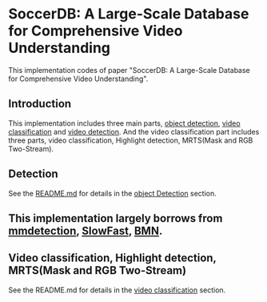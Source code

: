 # SoccerDB: A Large-Scale Database for Comprehensive Video Understanding
This implementation codes of paper "SoccerDB: A Large-Scale Database for Comprehensive Video Understanding".
## Introduction
This implementation includes three main parts, [object detection](https://github.com/newsdata/SoccerDB/tree/master/code/object_detection), [video classification](https://github.com/newsdata/SoccerDB/tree/master/code/video_classification) and [video detection](https://github.com/newsdata/SoccerDB/tree/master/code/video_detection). And the video classification part includes three parts, video classification, Highlight detection, MRTS(Mask and RGB Two-Stream).

## Detection
See the [README.md](https://github.com/newsdata/SoccerDB/blob/master/code/object_detection/README.md) for details in the [object Detection](https://github.com/newsdata/SoccerDB/tree/master/code/object_detection) section.
## This implementation largely borrows from [mmdetection](https://github.com/open-mmlab/mmdetection), [SlowFast](https://github.com/facebookresearch/SlowFast), [BMN](https://github.com/JJBOY/BMN-Boundary-Matching-Network).

## Video classification, Highlight detection, MRTS(Mask and RGB Two-Stream)
See the README.md for details in the [video classification](https://github.com/newsdata/SoccerDB/tree/master/code/video_classification) section.
